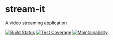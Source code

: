# stream-it
A video streaming application

[![Build Status](https://travis-ci.com/mycok/stream-it.svg?branch=devlop)](https://travis-ci.com/mycok/stream-it) [![Test Coverage](https://api.codeclimate.com/v1/badges/fc9451e724ca428429e8/test_coverage)](https://codeclimate.com/github/mycok/stream-it/test_coverage) [![Maintainability](https://api.codeclimate.com/v1/badges/fc9451e724ca428429e8/maintainability)](https://codeclimate.com/github/mycok/stream-it/maintainability)
